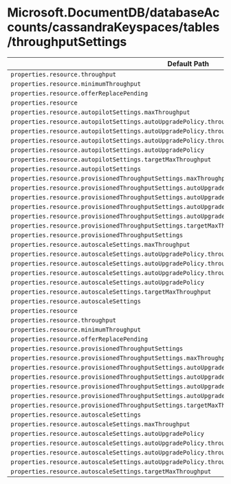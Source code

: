 # Microsoft.DocumentDB/databaseAccounts/cassandraKeyspaces/tables/throughputSettings

| Default Path | Alias |
|---|---|
| `properties.resource.throughput` | `Microsoft.DocumentDB/databaseAccounts/cassandraKeyspaces/tables/throughputSettings/default.resource.throughput` |
| `properties.resource.minimumThroughput` | `Microsoft.DocumentDB/databaseAccounts/cassandraKeyspaces/tables/throughputSettings/default.resource.minimumThroughput` |
| `properties.resource.offerReplacePending` | `Microsoft.DocumentDB/databaseAccounts/cassandraKeyspaces/tables/throughputSettings/default.resource.offerReplacePending` |
| `properties.resource` | `Microsoft.DocumentDB/databaseAccounts/cassandraKeyspaces/tables/throughputSettings/default.resource` |
| `properties.resource.autopilotSettings.maxThroughput` | `Microsoft.DocumentDB/databaseAccounts/cassandraKeyspaces/tables/throughputSettings/default.resource.autopilotSettings.maxThroughput` |
| `properties.resource.autopilotSettings.autoUpgradePolicy.throughputPolicy.isEnabled` | `Microsoft.DocumentDB/databaseAccounts/cassandraKeyspaces/tables/throughputSettings/default.resource.autopilotSettings.autoUpgradePolicy.throughputPolicy.isEnabled` |
| `properties.resource.autopilotSettings.autoUpgradePolicy.throughputPolicy.incrementPercent` | `Microsoft.DocumentDB/databaseAccounts/cassandraKeyspaces/tables/throughputSettings/default.resource.autopilotSettings.autoUpgradePolicy.throughputPolicy.incrementPercent` |
| `properties.resource.autopilotSettings.autoUpgradePolicy.throughputPolicy` | `Microsoft.DocumentDB/databaseAccounts/cassandraKeyspaces/tables/throughputSettings/default.resource.autopilotSettings.autoUpgradePolicy.throughputPolicy` |
| `properties.resource.autopilotSettings.autoUpgradePolicy` | `Microsoft.DocumentDB/databaseAccounts/cassandraKeyspaces/tables/throughputSettings/default.resource.autopilotSettings.autoUpgradePolicy` |
| `properties.resource.autopilotSettings.targetMaxThroughput` | `Microsoft.DocumentDB/databaseAccounts/cassandraKeyspaces/tables/throughputSettings/default.resource.autopilotSettings.targetMaxThroughput` |
| `properties.resource.autopilotSettings` | `Microsoft.DocumentDB/databaseAccounts/cassandraKeyspaces/tables/throughputSettings/default.resource.autopilotSettings` |
| `properties.resource.provisionedThroughputSettings.maxThroughput` | `Microsoft.DocumentDB/databaseAccounts/cassandraKeyspaces/tables/throughputSettings/default.resource.provisionedThroughputSettings.maxThroughput` |
| `properties.resource.provisionedThroughputSettings.autoUpgradePolicy.throughputPolicy.isEnabled` | `Microsoft.DocumentDB/databaseAccounts/cassandraKeyspaces/tables/throughputSettings/default.resource.provisionedThroughputSettings.autoUpgradePolicy.throughputPolicy.isEnabled` |
| `properties.resource.provisionedThroughputSettings.autoUpgradePolicy.throughputPolicy.incrementPercent` | `Microsoft.DocumentDB/databaseAccounts/cassandraKeyspaces/tables/throughputSettings/default.resource.provisionedThroughputSettings.autoUpgradePolicy.throughputPolicy.incrementPercent` |
| `properties.resource.provisionedThroughputSettings.autoUpgradePolicy.throughputPolicy` | `Microsoft.DocumentDB/databaseAccounts/cassandraKeyspaces/tables/throughputSettings/default.resource.provisionedThroughputSettings.autoUpgradePolicy.throughputPolicy` |
| `properties.resource.provisionedThroughputSettings.autoUpgradePolicy` | `Microsoft.DocumentDB/databaseAccounts/cassandraKeyspaces/tables/throughputSettings/default.resource.provisionedThroughputSettings.autoUpgradePolicy` |
| `properties.resource.provisionedThroughputSettings.targetMaxThroughput` | `Microsoft.DocumentDB/databaseAccounts/cassandraKeyspaces/tables/throughputSettings/default.resource.provisionedThroughputSettings.targetMaxThroughput` |
| `properties.resource.provisionedThroughputSettings` | `Microsoft.DocumentDB/databaseAccounts/cassandraKeyspaces/tables/throughputSettings/default.resource.provisionedThroughputSettings` |
| `properties.resource.autoscaleSettings.maxThroughput` | `Microsoft.DocumentDB/databaseAccounts/cassandraKeyspaces/tables/throughputSettings/default.resource.autoscaleSettings.maxThroughput` |
| `properties.resource.autoscaleSettings.autoUpgradePolicy.throughputPolicy.isEnabled` | `Microsoft.DocumentDB/databaseAccounts/cassandraKeyspaces/tables/throughputSettings/default.resource.autoscaleSettings.autoUpgradePolicy.throughputPolicy.isEnabled` |
| `properties.resource.autoscaleSettings.autoUpgradePolicy.throughputPolicy.incrementPercent` | `Microsoft.DocumentDB/databaseAccounts/cassandraKeyspaces/tables/throughputSettings/default.resource.autoscaleSettings.autoUpgradePolicy.throughputPolicy.incrementPercent` |
| `properties.resource.autoscaleSettings.autoUpgradePolicy.throughputPolicy` | `Microsoft.DocumentDB/databaseAccounts/cassandraKeyspaces/tables/throughputSettings/default.resource.autoscaleSettings.autoUpgradePolicy.throughputPolicy` |
| `properties.resource.autoscaleSettings.autoUpgradePolicy` | `Microsoft.DocumentDB/databaseAccounts/cassandraKeyspaces/tables/throughputSettings/default.resource.autoscaleSettings.autoUpgradePolicy` |
| `properties.resource.autoscaleSettings.targetMaxThroughput` | `Microsoft.DocumentDB/databaseAccounts/cassandraKeyspaces/tables/throughputSettings/default.resource.autoscaleSettings.targetMaxThroughput` |
| `properties.resource.autoscaleSettings` | `Microsoft.DocumentDB/databaseAccounts/cassandraKeyspaces/tables/throughputSettings/default.resource.autoscaleSettings` |
| `properties.resource` | `Microsoft.DocumentDB/databaseAccounts/cassandraKeyspaces/tables/throughputSettings/resource` |
| `properties.resource.throughput` | `Microsoft.DocumentDB/databaseAccounts/cassandraKeyspaces/tables/throughputSettings/resource.throughput` |
| `properties.resource.minimumThroughput` | `Microsoft.DocumentDB/databaseAccounts/cassandraKeyspaces/tables/throughputSettings/resource.minimumThroughput` |
| `properties.resource.offerReplacePending` | `Microsoft.DocumentDB/databaseAccounts/cassandraKeyspaces/tables/throughputSettings/resource.offerReplacePending` |
| `properties.resource.provisionedThroughputSettings` | `Microsoft.DocumentDB/databaseAccounts/cassandraKeyspaces/tables/throughputSettings/resource.provisionedThroughputSettings` |
| `properties.resource.provisionedThroughputSettings.maxThroughput` | `Microsoft.DocumentDB/databaseAccounts/cassandraKeyspaces/tables/throughputSettings/resource.provisionedThroughputSettings.maxThroughput` |
| `properties.resource.provisionedThroughputSettings.autoUpgradePolicy` | `Microsoft.DocumentDB/databaseAccounts/cassandraKeyspaces/tables/throughputSettings/resource.provisionedThroughputSettings.autoUpgradePolicy` |
| `properties.resource.provisionedThroughputSettings.autoUpgradePolicy.throughputPolicy` | `Microsoft.DocumentDB/databaseAccounts/cassandraKeyspaces/tables/throughputSettings/resource.provisionedThroughputSettings.autoUpgradePolicy.throughputPolicy` |
| `properties.resource.provisionedThroughputSettings.autoUpgradePolicy.throughputPolicy.isEnabled` | `Microsoft.DocumentDB/databaseAccounts/cassandraKeyspaces/tables/throughputSettings/resource.provisionedThroughputSettings.autoUpgradePolicy.throughputPolicy.isEnabled` |
| `properties.resource.provisionedThroughputSettings.autoUpgradePolicy.throughputPolicy.incrementPercent` | `Microsoft.DocumentDB/databaseAccounts/cassandraKeyspaces/tables/throughputSettings/resource.provisionedThroughputSettings.autoUpgradePolicy.throughputPolicy.incrementPercent` |
| `properties.resource.provisionedThroughputSettings.targetMaxThroughput` | `Microsoft.DocumentDB/databaseAccounts/cassandraKeyspaces/tables/throughputSettings/resource.provisionedThroughputSettings.targetMaxThroughput` |
| `properties.resource.autoscaleSettings` | `Microsoft.DocumentDB/databaseAccounts/cassandraKeyspaces/tables/throughputSettings/resource.autoscaleSettings` |
| `properties.resource.autoscaleSettings.maxThroughput` | `Microsoft.DocumentDB/databaseAccounts/cassandraKeyspaces/tables/throughputSettings/resource.autoscaleSettings.maxThroughput` |
| `properties.resource.autoscaleSettings.autoUpgradePolicy` | `Microsoft.DocumentDB/databaseAccounts/cassandraKeyspaces/tables/throughputSettings/resource.autoscaleSettings.autoUpgradePolicy` |
| `properties.resource.autoscaleSettings.autoUpgradePolicy.throughputPolicy` | `Microsoft.DocumentDB/databaseAccounts/cassandraKeyspaces/tables/throughputSettings/resource.autoscaleSettings.autoUpgradePolicy.throughputPolicy` |
| `properties.resource.autoscaleSettings.autoUpgradePolicy.throughputPolicy.isEnabled` | `Microsoft.DocumentDB/databaseAccounts/cassandraKeyspaces/tables/throughputSettings/resource.autoscaleSettings.autoUpgradePolicy.throughputPolicy.isEnabled` |
| `properties.resource.autoscaleSettings.autoUpgradePolicy.throughputPolicy.incrementPercent` | `Microsoft.DocumentDB/databaseAccounts/cassandraKeyspaces/tables/throughputSettings/resource.autoscaleSettings.autoUpgradePolicy.throughputPolicy.incrementPercent` |
| `properties.resource.autoscaleSettings.targetMaxThroughput` | `Microsoft.DocumentDB/databaseAccounts/cassandraKeyspaces/tables/throughputSettings/resource.autoscaleSettings.targetMaxThroughput` |

